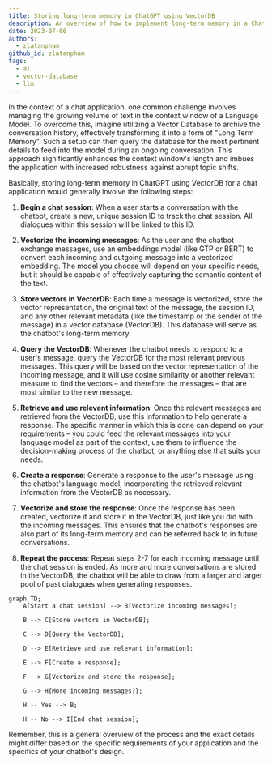 ```yaml
---
title: Storing long-term memory in ChatGPT using VectorDB
description: An overview of how to implement long-term memory in a ChatGPT-based chatbot using a Vector Database (VectorDB) to store conversation history and retrieve the most relevant past interactions.
date: 2023-07-06
authors:
  - zlatanpham
github_id: zlatanpham
tags:
  - ai
  - vector-database
  - llm
---
```


In the context of a chat application, one common challenge involves managing the growing volume of text in the context window of a Language Model. To overcome this, imagine utilizing a Vector Database to archive the conversation history, effectively transforming it into a form of "Long Term Memory". Such a setup can then query the database for the most pertinent details to feed into the model during an ongoing conversation. This approach significantly enhances the context window's length and imbues the application with increased robustness against abrupt topic shifts.

Basically, storing long-term memory in ChatGPT using VectorDB for a chat application would generally involve the following steps:

1.  **Begin a chat session**: When a user starts a conversation with the chatbot, create a new, unique session ID to track the chat session. All dialogues within this session will be linked to this ID.

2.  **Vectorize the incoming messages**: As the user and the chatbot exchange messages, use an embeddings model (like GTP or BERT) to convert each incoming and outgoing message into a vectorized embedding. The model you choose will depend on your specific needs, but it should be capable of effectively capturing the semantic content of the text.

3.  **Store vectors in VectorDB**: Each time a message is vectorized, store the vector representation, the original text of the message, the session ID, and any other relevant metadata (like the timestamp or the sender of the message) in a vector database (VectorDB). This database will serve as the chatbot's long-term memory.

4.  **Query the VectorDB**: Whenever the chatbot needs to respond to a user's message, query the VectorDB for the most relevant previous messages. This query will be based on the vector representation of the incoming message, and it will use cosine similarity or another relevant measure to find the vectors – and therefore the messages – that are most similar to the new message.

5.  **Retrieve and use relevant information**: Once the relevant messages are retrieved from the VectorDB, use this information to help generate a response. The specific manner in which this is done can depend on your requirements – you could feed the relevant messages into your language model as part of the context, use them to influence the decision-making process of the chatbot, or anything else that suits your needs.

6.  **Create a response**: Generate a response to the user's message using the chatbot's language model, incorporating the retrieved relevant information from the VectorDB as necessary.

7.  **Vectorize and store the response**: Once the response has been created, vectorize it and store it in the VectorDB, just like you did with the incoming messages. This ensures that the chatbot's responses are also part of its long-term memory and can be referred back to in future conversations.

8.  **Repeat the process**: Repeat steps 2-7 for each incoming message until the chat session is ended. As more and more conversations are stored in the VectorDB, the chatbot will be able to draw from a larger and larger pool of past dialogues when generating responses.

```mermaid
graph TD;
	A[Start a chat session] --> B[Vectorize incoming messages];

	B --> C[Store vectors in VectorDB];

	C --> D[Query the VectorDB];

	D --> E[Retrieve and use relevant information];

	E --> F[Create a response];

	F --> G[Vectorize and store the response];

	G --> H{More incoming messages?};

	H -- Yes --> B;

	H -- No --> I[End chat session];
```

Remember, this is a general overview of the process and the exact details might differ based on the specific requirements of your application and the specifics of your chatbot's design.
